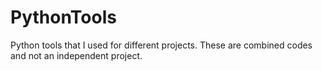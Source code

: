 # PythonTools
Python tools that I used for different projects. These are combined codes and not an independent project.
